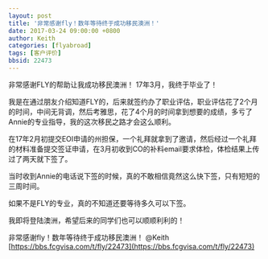 ```yaml
---
layout: post
title: '非常感谢fly！数年等待终于成功移民澳洲！'
date: 2017-03-24 09:00:00 +0800
author: Keith
categories: [flyabroad]
tags: [客户评价]
bbsid: 22473
---
```


非常感谢FLY的帮助让我成功移民澳洲！ 17年3月，我终于毕业了！ 

我是在通过朋友介绍知道FLY的，后来就签约办了职业评估，职业评估花了2个月的时间，中间无背调，然后考雅思，花了4个月的时间拿到想要的成绩，多亏了Annie的专业指导，我的这次移民之路才会这么顺利。

在17年2月初提交EOI申请的州担保，一个礼拜就拿到了邀请，然后经过一个礼拜的材料准备提交签证申请，在3月初收到CO的补料email要求体检，体检结果上传过了两天就下签了。

当时收到Annie的电话说下签的时候，真的不敢相信竟然这么快下签，只有短短的三周时间。

如果不是FLY的专业，真的不知道还要等待多久可以下签。

我即将登陆澳洲，希望后来的同学们也可以顺顺利利的！

非常感谢fly！数年等待终于成功移民澳洲！ @Keith  [https://bbs.fcgvisa.com/t/fly/22473](https://bbs.fcgvisa.com/t/fly/22473)